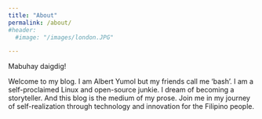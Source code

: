 ```yaml
---
title: "About"
permalink: /about/
#header:
  #image: "/images/london.JPG"

---
```


Mabuhay daigdig! 

Welcome to my blog. I am Albert Yumol but my friends call me ‘bash’. I am a self-proclaimed Linux and open-source junkie. I dream of becoming a storyteller. And this blog is the medium of my prose. Join me in my journey of self-realization through technology and innovation for the Filipino people.
